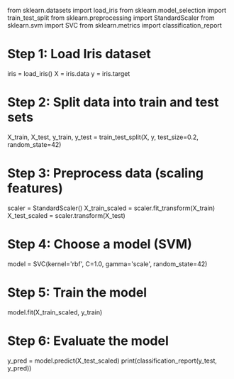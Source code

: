 from sklearn.datasets import load_iris
from sklearn.model_selection import train_test_split
from sklearn.preprocessing import StandardScaler
from sklearn.svm import SVC
from sklearn.metrics import classification_report

# Step 1: Load Iris dataset
iris = load_iris()
X = iris.data
y = iris.target

# Step 2: Split data into train and test sets
X_train, X_test, y_train, y_test = train_test_split(X, y, test_size=0.2, random_state=42)

# Step 3: Preprocess data (scaling features)
scaler = StandardScaler()
X_train_scaled = scaler.fit_transform(X_train)
X_test_scaled = scaler.transform(X_test)

# Step 4: Choose a model (SVM)
model = SVC(kernel='rbf', C=1.0, gamma='scale', random_state=42)

# Step 5: Train the model
model.fit(X_train_scaled, y_train)

# Step 6: Evaluate the model
y_pred = model.predict(X_test_scaled)
print(classification_report(y_test, y_pred))
